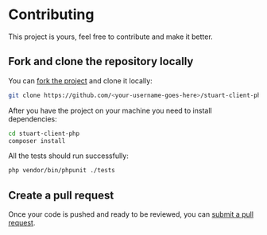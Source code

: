 # Contributing

This project is yours, feel free to contribute and make it better.


## Fork and clone the repository locally

You can [fork the project](https://github.com/StuartApp/stuart-client-php/fork) and clone it locally:

```bash
git clone https://github.com/<your-username-goes-here>/stuart-client-php.git
```

After you have the project on your machine you need to install dependencies:

```bash
cd stuart-client-php
composer install
```

All the tests should run successfully:

```bash
php vendor/bin/phpunit ./tests
```

## Create a pull request

Once your code is pushed and ready to be reviewed, you can [submit a pull request](https://github.com/StuartApp/stuart-client-php/compare).
